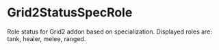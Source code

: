 # Grid2StatusSpecRole

Role status for Grid2 addon based on specialization. Displayed roles are: tank, healer, melee, ranged.
